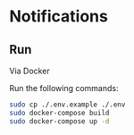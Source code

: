 # Notifications

## Run

Via Docker

Run the following commands:
``` bash
sudo cp ./.env.example ./.env
sudo docker-compose build
sudo docker-compose up -d
```